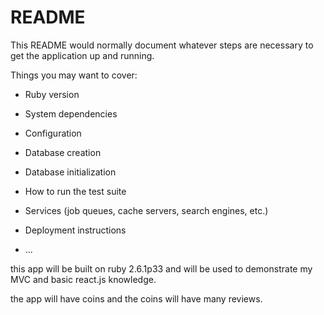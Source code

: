 # README

This README would normally document whatever steps are necessary to get the
application up and running.

Things you may want to cover:

* Ruby version

* System dependencies

* Configuration

* Database creation

* Database initialization

* How to run the test suite

* Services (job queues, cache servers, search engines, etc.)

* Deployment instructions

* ...

this app will be built on ruby 2.6.1p33 and will be used to demonstrate my MVC and basic react.js
knowledge.

the app will have coins and the coins will have many reviews. 

